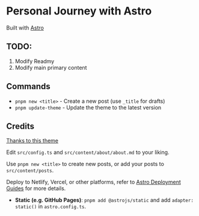 # Personal Journey with Astro

Built with [Astro](https://astro.build)

## TODO:
1. Modify Readmy
2. Modify main primary content

## Commands

- `pnpm new <title>` - Create a new post (use `_title` for drafts)
- `pnpm update-theme` - Update the theme to the latest version


## Credits

[Thanks to this theme](https://github.com/the3ash/astro-chiri)

Edit `src/config.ts` and `src/content/about/about.md` to your liking.

Use `pnpm new <title>` to create new posts, or add your posts to `src/content/posts`.

Deploy to Netlify, Vercel, or other platforms, refer to [Astro Deployment Guides](https://docs.astro.build/en/guides/deploy/) for more details.
   - **Static (e.g. GitHub Pages)**: `pnpm add @astrojs/static` and add `adapter: static()` in `astro.config.ts`.

